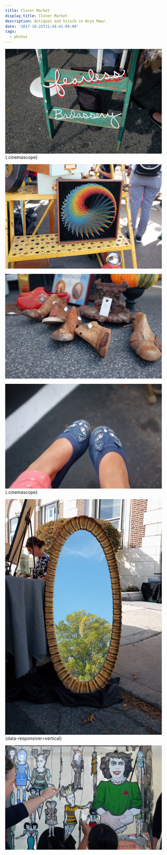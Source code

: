```yaml
---
title: Clover Market
display_title: Clover Market
description: Antiques and kitsch in Bryn Mawr.
date: '2017-10-25T21:44:41-04:00'
tags:
  - photos
---
```

![Two separate word signs in script with the words Fearless and Badassery](clover-market-1.jpg "New motto"){.cinemascope}

![Multicolored spiral art made out of thread](clover-market-2.jpg "Swirl")

![Wooden shoe lasts](clover-market-3.jpg "Last")

![Close up of shoes with a cat design](clover-market-4.jpg "Sophie’s Cats"){.cinemascope}

![Oval mirror with an ornate metal frame, reflecting a sky and a tree](clover-market-5.jpg "Portal"){data-responsiver=vertical}

![Stained-glass art](clover-market-6.jpg "Glassworks")
